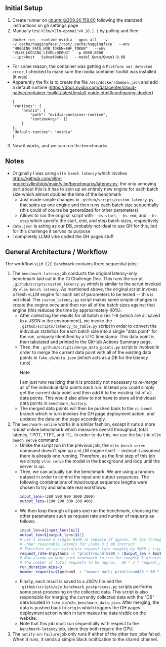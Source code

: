 ## Initial Setup

1. Create runner on ubuntu@209.20.158.80 following the standard instructions on gh settings page
2. Manually test `vllm/vllm-openai:v0.10.1.1` by pulling and then 
    ```
    docker run --runtime nvidia --gpus all   -v ~/.cache/huggingface:/root/.cache/huggingface   --env "HUGGING_FACE_HUB_TOKEN=$HF_TOKEN"   --env "VLLM_LOGGING_LEVEL=DEBUG"   -p 8000:8000
    --ipc=host   5a0ce40a0a32   --model Qwen/Qwen3-0.6B
    ```
  - For some reason, the container was getting a `Platform not detected error`, I checked to make sure the nvidia container toolkit was installed (it was)
  - Apparently the fix is to create the file `/etc/docker/daemon.json` and add a default runtime (https://docs.nvidia.com/datacenter/cloud-native/container-toolkit/latest/install-guide.html#configuring-docker)
    ```
    {
    "runtimes": {
        "nvidia": {
            "path": "nvidia-container-runtime",
            "runtimeArgs": []
        }
    },
    "default-runtime": "nvidia"
    }
    ```
3. Now it works, and we can run the benchmarks
   
## Notes

- Originally I was using `vllm bench latency` which invokes https://github.com/vllm-project/vllm/blob/main/vllm/benchmarks/latency.py, the only annoying part about this is it has to spin up an entirely new engine for each batch size which almost doubles the time of the benchmark
  - Just made simple changes in `.github/scripts/custom_latency.py` that spins up one engine and then runs each batch size sequentially (this could of course be generalized for other parameters)
  - Allows to run the original script with `--bs-start`, `--bs-end`, and `--bs-step` which specify the start, end, and step batch sizes, respectively
- `data.json` is acting as our DB, probably not ideal to use GH for this, but for this challenge it serves its purpose
- I completely LLMd vibe coded the GH pages stuff

## General Architecture / Workflow

The workflow `vLLM E2E Benchmark` contains three sequential jobs:
  1. The `benchmark-latency` job conducts the original latency-only benchmark laid out in the CI Challenge Doc. This runs the script `.github/scripts/custom_latency.py` which is similar to the script invoked by `vllm bench latency`. As mentioned above, the original script invokes a fresh vLLM engine for each set of parameters to be tested -- this is not ideal. The `custom_latency.py` script makes some simple changes to create the engine *once* and then run all of the batch sizes against that engine (this reduces the time by approximately 40%).
     - After collecting the results for all batch sizes 1-8 (which are all saved to a JSON in the environment), we invoke the `.github/scripts/latency_to_table.py` script in order to convert the individual statistics for each batch size into a single "data point" for the run, uniquely identified by a UTC timestamp. This data point is then tabulated and printed to the GitHub Actions Summary page.
     - Then, the `.github/scripts/merge_data_points.py` script is invoked in order to merge the current data point with all of the existing data points in `fake_db/data.json` (which acts as a DB for the latency runs). 
        > [!NOTE] 
        I am just now realizing that it is probably not necessary to *re-merge* all of the individual data points each run. Instead you could simply get the current data point and then add it to the existing list of all data points. This would also allow to not have to store all individual data points in `benchmark_history`.
     - The merged data points will then be pushed back to the `ci-bench` branch which in turn invokes the GH page deployment action, and updates the data on the page accordingly.
2. The `benchmark-online` works in a similar fashion, except it runs a more robust online benchmark which measures overall throughput, total latency, TPOT, TTFT, and ITL. In order to do this, we use the built-in `vllm bench serve` command.
     - Unlike the script run in the previous job, the  `vllm bench serve` command doesn't spin up a vLLM engine itself -- instead it assumed there is already one running. Therefore, as the first step of this job we simply `vllm serve` the model in the background and loop until the server is up.
     - Then, we can actually run the benchmark. We are using a random dataset in order to control the input and output sequences. The following combinations of input/output sequence lengths were chosen to try and simulate real workflows:
        ```bash
        input_lens=(300 500 800 1000 2000)
        output_lens=(100 200 300 200 400)
        ```
     - We then loop through all pairs and run the benchmark, choosing the other parameters such as request rate and number of requests as follows:
        ```bash
        input_len=${input_lens[$i]}
        output_len=${output_lens[$i]}
        # Let's assume a single H100 is capable of approx. 5k tps throughput
        # under reasonable latency for Llama 3.1 8B Instruct
        # Therefore we can calculate request rate roughly by 5000 / (input_len + output_len)
        request_rate=$(python3 -c "print(round(5000 / ($input_len + $output_len), 2))")
        # Now assume we want each benchmark to run for roughly 3 minutes, so we calculate
        # the number of total requests to be approx.  60 * 3 * request_rate
        run_duration_mins=3
        number_requests=$(python3 -c "import math; print(round(3 * 60 * $request_rate))")
        ```
     - Finally, each result is saved to a JSON file and the `.github/scripts/e2e_benchmark_postprocess.py` scripts performs some post-processing on the collected data. This script is also responsible for merging the currently collected data with the "DB" data located in `fake_db/e2e_benchmark_data.json`. After merging, the data is pushed back to `origin` which triggers the GH pages deployment action which in turn makes the data visible on the website.
     - Note that this job must run sequentially with respect to the `benchmark-latency` job, since they both require the GPU.
  3. The `notify-on-failure` job only runs if either of the other two jobs failed. When it runs, it sends a simple Slack notification to the shared channel.